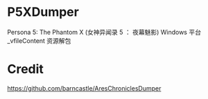 ﻿# P5XDumper
Persona 5: The Phantom X (女神异闻录 5 ： 夜幕魅影) Windows 平台 _vfileContent 资源解包

# Credit
https://github.com/barncastle/AresChroniclesDumper